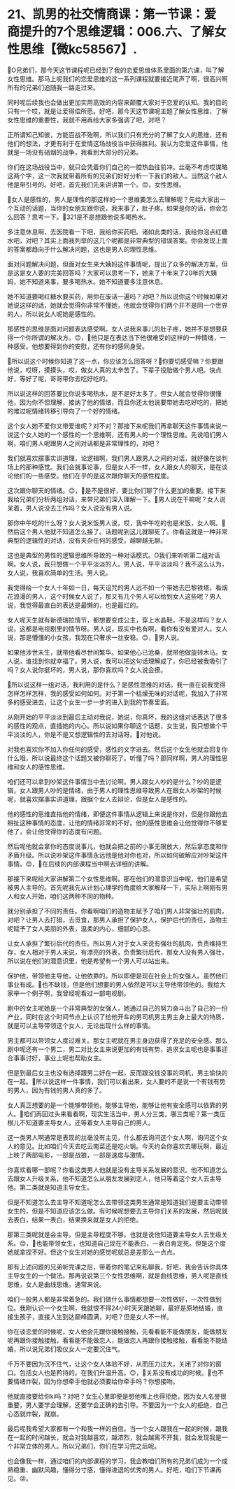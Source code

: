 # 21、凯男的社交情商课：第一节课：爱商提升的7个思维逻辑：006.六、了解女性思维【微kc58567】.

🎼O兄弟们，那今天这节课程呢已经到了我的恋爱思维体系里面的第六课，叫了解女性思维。那马上呢我们的恋爱思维的这一系列课程就要接近尾声了啊，很高兴啊所有的兄弟们追随我一路走过来。

同时呢后续我也会做出更加实用高效的内容来颠覆大家对于恋爱的认知。我的目的只有一个哎，就是让爱得偿所愿。好吧，那今天这节课呢主题了解女性思维，了解女性思维的重要性，我就不用再给大家多强调了吧，对吧？

正所谓知己知彼，方能百战不殆啊，所以我们只有充分的了解了女人的思维，还有他们的想法，才更有利于在爱情这场战役当中获得胜利。我认为恋爱这件事情，他就是一场没有硝烟的战争，我看到大部分的兄弟。

你们在这场战役当中，就只会凭着你们自己的一腔热血往前冲。丝毫不考虑哎谋略这两个字，这一次我就带着所有的兄弟们好好分析一下我们的敌人。当然这个敌人他是带引号的。好吧，首先我们先来讲讲第一个。😊，女性思维。

🎼女人是感性的，男人是理性的那这样的一个思维要怎么去理解呢？先给大家出一个互动的话题，当你的女朋友跟你说，我来事了，肚子疼。如果是你的话，你会怎么回答？思考一下。🎼321是不是想跟他说多喝热水。

多注意休息啊，去医院看一下吧，我给你买药吧。诸如此类的话，我给你泡点红糖水吧，对吧？其实上面我列举的这几个呢都是非常典型的错误答案。你会发现上面的答案都趋向于什么解决问题，这也是男人的理性思维。

面对问题解决问题，但面对女生来大姨妈这件事情呢，提出了众多的解决方案，但是这是女人要的完美回答吗？大家可以思考一下，她来了十年来了20年的大姨妈，她不知道来事，要多喝热水。她不知道要多注意休息。

她不知道要喝红糖水要买药，用你在废话一遍吗？对吧？所以说你这个时候如果对她说这样的话，她就会觉得你非常不懂她，他就会觉得你们两个并不是同一个世界的人，所以说女人呢她是感性的。

那感性的思维是面对问题表达感受啊。女人说我来事儿的肚子疼，她并不是想要获得一个你所谓的解决方。😊，🎼他只是在表达当下他很难受的这样的一种情绪，一种感受。他想要得到你的安慰，还有你的感同身受。

🎼所以说这个时候你知道了这一点，你应该怎么回答呀？🎼你要切感受嘛？你要跟他说，哎呀，摸摸头，哎，做女人真的太辛苦了。下辈子投胎做个男人吧。快点好，等好了呢，哥哥带你去吃好吃的。

所以说这样的回答要比你说多喝热水，是不是好太多了。但女人就会觉得你很懂他，因为你不但理解，接纳了他的情绪，而且你还太他说要带她去吃好吃的，把她的难过呢情绪转移引导向了一个好的情绪。

这个女人她不爱你又带爱谁呢？对不对？那接下来呢我们再拿聊天这件事情来说一说这个女人她的一个感性的一个思维啊，还有男人的一个理性思维。先说咱们男人啊，咱们男人呢跟男人之间对话都是非常理性的，对吧？

我们就喜欢摆事实讲道理，论逻辑啊，我们男人跟男人之间的对话，就好像在谈判场上的那种感觉。我们会就事论事，但是女人不一样，女人跟女人的聊天，是在谈论他们的一些感受。他们在乎的是这次跟你聊天的感性程度。

这次跟你聊天的情绪。😊，🎼是不是很好，要比你们聊了什么更加的重要。接下来我给兄弟们分析两组对话，来带兄弟们深入理解一下。🎼男人说在干嘛呢？女人说呆着，男人说没去工作吗？女人说没有男人说。

那你中午吃的什么呀？女人说米饭男人说，哎，我中午吃的也是米饭，女人啊。🎼然后这个男人他就不知道怎么接了。话题呢到这儿就聊死了。你看这就是一种非常典型的逻辑性的对话，没有夹杂任何的感受，越聊越无聊。

这也是典型的男性的逻辑思维所导致的一种对话模式。O我们来听听第二组对话啊。女人说，我只想做一个平平淡淡的人。男人说，平平淡淡吗？我不这么认为，女人说，我喜欢简单的生活。男人说。

我觉得给一个女人十年如一日，每天诅咒的男人远不如一个带她去巴黎铁塔，看烟花浪漫的男人，这个时候女人说了，那又有几个男人可以给到女人这些呢？男人说，我觉得最直白的表达是最懒的，也是最烂的。

女人呢天生就有新德瑞拉情节，都想要变成公主，穿上水晶鞋。不是这样吗？女人说，这都是电视剧里的情节呀。男人说，现实中也有啊，看你有没有爱对人。女人说，那是懵懂的小女孩，我现在只奢求一丝安稳。😊，🎼男人说。

如果他涉世未生，就带他看尽世间繁华。如果他心已沧桑，就带他做旋转木马。女人说，谁找到你就幸福了。男人说，我可以把这句话理解成了，你已经被我吸引了吗？女人说你挺坏的，男人说，那你喜欢吗？女人说会撩。

🎼所以说这样一组对话，我利用的是什么？是感性思维的对话。我一直在说我觉得怎样怎样怎样，我的感受如何如何。对于第一个枯燥无味的对话呢，我加入了非常多的感受进去，让这个女生一步一步的进入到我的节奏里面。

从刚开始的平平淡淡到最后主动对我说，她说，你真坏，我的这组对话表达了很多的感性的观点，直插她的内心。所以说如果你聊这个话题，女生说，我只想做个平平淡淡的人，你是不是又想逻辑性的去对话呀。🎼对他说。

对我也喜欢你不加入你任何的感受，感性的文字进去。然后这个女生他就会回复你什么哦，所以说最终这个话题又被你聊死了。听懂了吗？那同样啊，男人的理性思维和女人的感性思维。

咱们还可以拿到吵架这件事情当中去讨论啊。男人跟女人吵的是什么？吵的是逻辑，女人跟男人吵的是情绪，由于男人的理性思维导致男人在跟女人吵架的时候呢，就喜欢摆事实讲道理，跟据个女人去辩论，但是女人是感性的。

他的感性的思维直指他的情绪，即便这件事情从逻辑上来说是你对，但是你跟他去掰扯这种事情的态度，让他的情绪非常的不好。他的感性思维会让他觉得你不够爱他了，会让他觉得你的态度有问题。

然后呢他就会拿你的态度说事儿，他就会把之前的小事无限放大，然后拿态度和你矛盾升级。所以说吵架这件事情永远他是他对你也对，所以如何破解应对吵架这件事情。😊，🎼在后续的内部课程当中啊去详细的讲解。

那接下来呢给大家讲解第二个女性思维啊。那在他们的潜意识当中呢，他们是希望被男人主导的。首先呢我先从计划心理学的角度给大家解释一下，实际上啊刚有男人和女人开始，咱们这两种不同的物种。

就分别承担了不同的责任。你看啊咱们的造物主赋予了咱们男人非常强壮的肌肉，对吧？让男人去打猎，去觅食，那男人承担了保护女人，保护后代的责任，造物主呢赋予了女人美丽的外表，温柔的内心，细腻的心思。

让女人承担了繁衍后代的责任。所以男人对于女人来说有强壮的肌肉，负责维持生存，女人相对于男人来说，有漂亮的外表，负责繁衍后代，那女人没有男人强壮，所以说在他们的潜意识里，他是希望有一个男人可以站出来。

保护他，带领他主导他，让他依靠的。所以即便是现在社会上的女强人。虽然他们事业有成。🎼也不缺钱，但是他们想要的男人依然是可以主导他带领他的。我给大家举一个例子啊，我曾经呢看过一部电视剧。

剧中的女主呢她是一个非常典型的女强人，她通过自己的努力奋斗出了自己的一份产业，同时在这个时间节点上认识了给他开车的男司机男主男主身上最大的特质，就是可以主导带领这个女人，无论出现什么样的事情。

男主都可以带领女人度过难关。那女主呢就在男主身边获得了充足的安全感。那么剧中呢还有一个男二，男二对比女主来说更加的有钱有势，追求女主呢也是事事迎合事事讨好，事业上呢也帮助女主。

但是到最后女主也没有选择跟男二好在一起，反而跟没钱没事的司机，男主愉快的在一起。🎼所以说这样一件事情，我们可以看出来，女人要的不是说一个有钱有势的男人，因为有钱的男人真的多了。

女人真正想要的是一个能够带领他，能够主导他，能够让他有安全感可以依靠的男人。🎼咱们再回过头来看看啊，现实生活当中，男人分三类，哪三类呢？第一类压根儿不知道要主导女人，还等着女人主导自己的男人。

这一类男人啊通常是表现的丝毫没有主见，什么都去询问这个女人啊，询问这个女人的意见。比如咱们今天去吃云南菜还是吃火锅。今天约会你喜欢去哪玩啊，最近上映了两部电影，一部是战狼，一部是速度与激情。

你喜欢看哪一部呢？你看这类男人他就是没有主导关系发展的意识。他不知道怎么去跟女人升级关系，他不知道怎么从朋友发展到恋人，他只等着这个女人去主导他。第二类就是知道主导女生。

但是不知道怎么去主导不知道呢怎么去带领这类男生通常是知道我们是要主动带领女生的，但是不知道应该怎么做。有时候呢想要去主导你们关系的发展，然后呢就去表白，结果一表白，结果换来就是女人的拒绝。

那第三类呢就是会主导，但是主导程度不够。也就是说他知道要主导女人去生级关系。😊，🎼也能带领女生，也知道自己现在不能表白，一表白肯定死。但是这个度她就拿捏不好。但这个女生对她的感觉呢就总是差那么一点点。

那有上述问题的兄弟听完课之后，带着你的笔记来私聊我，好吧，我会告诉你具体主导女生的一个做法。那再说说第三个女性思维啊，就是曲线思维，男人呢是直线思维，女人是曲线思维。通常来说。

咱们一般男人都是非常着急的。我们做什么事情都想要一次性做好，一次性做到位。我刚认识一个女生啊，我就恨不得24小时天天跟她聊，最好是原地结婚，直接生孩子，直接人生到达巅峰圆满，对吧？但是女人不一样。

你在谈恋爱的时候呢，女人他会先跟你接触接触，先看看能不能做朋友，能做朋友呢再跟你接触接触，看看能不能做恋人，能做恋人再跟你接触接触，看看能不能结婚，所以说兄弟们吸仪女人一定要沉住气。

千万不要因为沉不住气，让这个女人体验不好，从而压力过大，关闭了对你的窗口。包括女人也是矜持的。在我们升温升高。😊，🎼关系没有成功的时候。🎼也不要情绪炸裂，因为你想牵手他就必须要给你牵手吗？你想接吻。

他就直接要给你ki吗？对吧？女生心里即便是想他嘴上也得拒绝，因为女人名誉很重要，男人要学会理解，还要学会正确的去引导。不要因为一个女人的拒绝，自己心态就炸裂，就崩。

最后呢我希望大家都有一个和我一样的自信。当一个女人跟我在一起的时候，跟我在一起的时间越长，就会对我越喜欢，越浓烈，就会越离不开我，就会发现我是一个非常立体的男人。所以兄弟们，你们在学习完之后呢。

也会像我一样，通过咱们的内部课程的学习，我会教咱们所有的兄弟们成为一个成熟稳重、幽默风趣，懂得分寸感，懂得进退的优秀的男人。好吧，咱们下节课再见。😡。

